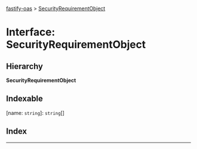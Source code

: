 [fastify-oas](../README.md) > [SecurityRequirementObject](../interfaces/securityrequirementobject.md)

# Interface: SecurityRequirementObject

## Hierarchy

**SecurityRequirementObject**

## Indexable

\[name: `string`\]:&nbsp;`string`[]
## Index

---

